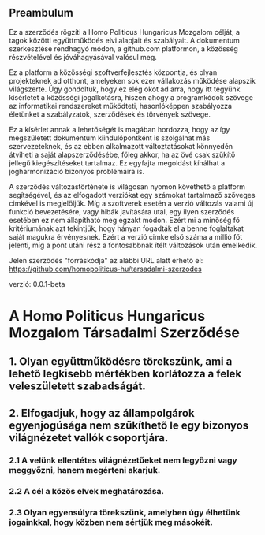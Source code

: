 ## Preambulum ##

Ez a szerződés rögzíti a Homo Politicus Hungaricus Mozgalom célját, a tagok közötti
együttműködés elvi alapjait és szabályait. A dokumentum szerkesztése rendhagyó módon, a
github.com platformon, a közösség részvételével és jóváhagyásával valósul meg.

Ez a platform a közösségi szoftverfejlesztés központja, és olyan projekteknek ad otthont,
amelyeken sok ezer vállakozás működése alapszik világszerte. Úgy gondoltuk, hogy ez elég
okot ad arra, hogy itt tegyünk kísérletet a közösségi jogalkotásra, hiszen ahogy a
programkódok szövege az informatikai rendszereket működteti, hasonlóképpen szabályozza
életünket a szabályzatok, szerződések és törvények szövege.

Ez a kísérlet annak a lehetőségét is magában hordozza, hogy az így megszületett dokumentum
kiindulópontként is szolgálhat más szervezeteknek, és az ebben alkalmazott változtatásokat
könnyedén átviheti a saját alapszerződésébe, főleg akkor, ha az övé csak szűkítő jellegű
kiegészítéseket tartalmaz. Ez egyfajta megoldást kínálhat a jogharmonizáció bizonyos
problémáira is.

A szerződés változástörténete is világosan nyomon követhető a platform segítségével, és az
elfogadott verziókat egy számokat tartalmaző szőveges cimkével is megjelőljük. Míg a
szoftverek esetén a verzió változás valami új funkció bevezetésére, vagy hibák javítására
utal, egy ilyen szerződés esetében ez nem állapítható meg egzakt módon. Ezért mi a minőség
fő kritériumának azt tekintjük, hogy hányan fogadták el a benne foglaltakat saját magukra
érvényesnek. Ezért a verzió cimke első száma a millió főt jelenti, míg a pont utáni rész a
fontosabbnak ítélt változások után emelkedik.

Jelen szerződés "forráskódja" az alábbi URL alatt érhető el:
<https://github.com/homopoliticus-hu/tarsadalmi-szerzodes>

verzió: 0.0.1-beta

# A Homo Politicus Hungaricus Mozgalom Társadalmi Szerződése #

## 1. Olyan együttműködésre törekszünk, ami a lehető legkisebb mértékben korlátozza a felek veleszületett szabadságát. ##

## 2. Elfogadjuk, hogy az állampolgárok egyenjogúsága nem szűkíthető le egy bizonyos világnézetet vallók csoportjára. ##

### 2.1 A velünk ellentétes világnézetűeket nem legyőzni vagy meggyőzni, hanem megérteni akarjuk. ###

### 2.2 A cél a közös elvek meghatározása. ###

### 2.3 Olyan egyensúlyra törekszünk, amelyben úgy élhetünk jogainkkal, hogy közben nem sértjük meg másokéit. ###
